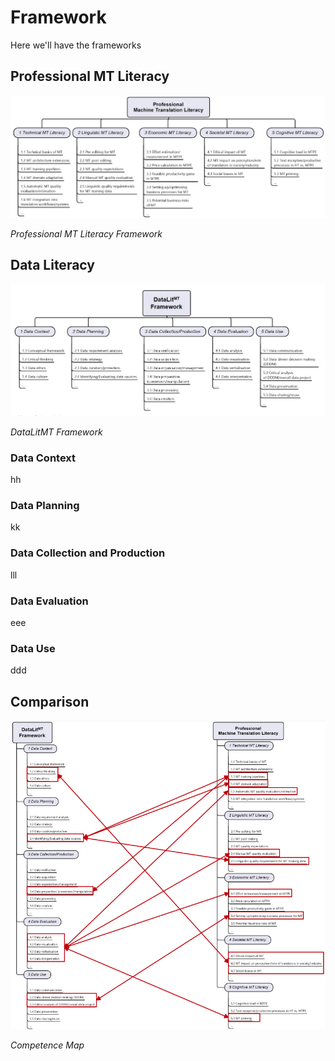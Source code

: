 # Framework

Here we'll have the frameworks

## Professional MT Literacy

![Alt-Text](img/MT-literacy-framework.png)

*Professional MT Literacy Framework*

## Data Literacy 

![Alt-Text](img/DataLitMT-framework.png)

*DataLitMT Framework*

### Data Context

hh

### Data Planning

kk

### Data Collection and Production

lll

### Data Evaluation

eee

### Data Use

ddd

## Comparison

![Alt-Text](img/Competence-map.png)

*Competence Map*